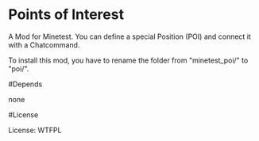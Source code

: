 # Points of Interest

A Mod for Minetest.
You can define a special Position (POI) and connect it
with a Chatcommand.

To install this mod, you have to rename the folder from "minetest_poi/" to "poi/".

#Depends

none

#License

License: WTFPL
